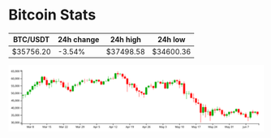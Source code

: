 # Bitcoin Stats

BTC/USDT|24h change|24h high|24h low|
|---|---|---|---|
|$35756.20|-3.54%|$37498.58|$34600.36|

<img src="./chart.svg">

